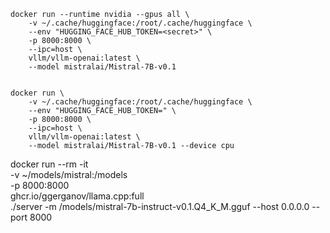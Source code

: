 

```
docker run --runtime nvidia --gpus all \
    -v ~/.cache/huggingface:/root/.cache/huggingface \
    --env "HUGGING_FACE_HUB_TOKEN=<secret>" \
    -p 8000:8000 \
    --ipc=host \
    vllm/vllm-openai:latest \
    --model mistralai/Mistral-7B-v0.1


docker run \
    -v ~/.cache/huggingface:/root/.cache/huggingface \
    --env "HUGGING_FACE_HUB_TOKEN=" \
    -p 8000:8000 \
    --ipc=host \
    vllm/vllm-openai:latest \
    --model mistralai/Mistral-7B-v0.1 --device cpu
```


docker run --rm -it \
  -v ~/models/mistral:/models \
  -p 8000:8000 \
  ghcr.io/ggerganov/llama.cpp:full \
  ./server -m /models/mistral-7b-instruct-v0.1.Q4_K_M.gguf --host 0.0.0.0 --port 8000